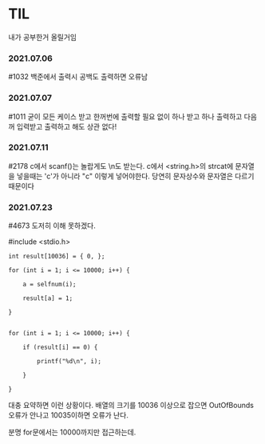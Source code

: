 # TIL

내가 공부한거 올릴거임

### 2021.07.06  

#1032 백준에서 출력시 공백도 출력하면 오류남

### 2021.07.07

#1011 굳이 모든 케이스 받고 한꺼번에 출력할 필요 없이 하나 받고 하나 출력하고 다음꺼 입력받고 출력하고 해도 상관 없다!


### 2021.07.11

#2178 c에서 scanf()는 놀랍게도 \n도 받는다.
c에서 <string.h>의 strcat에 문자열을 넣을때는 'c'가 아니라 "c" 이렇게 넣어야한다. 당연히 문자상수와 문자열은 다르기 때문이다

### 2021.07.23

#4673 도저히 이해 못하겠다.

#include <stdio.h>

	int result[10036] = { 0, };

	for (int i = 1; i <= 10000; i++) {
  
		a = selfnum(i);
    
		result[a] = 1;
    
	}


	for (int i = 1; i <= 10000; i++) {
  
		if (result[i] == 0) {
    
			printf("%d\n", i);
      
		}
    
	}
  
 대충 요약하면 이런 상황이다. 배열의 크기를 10036 이상으로 잡으면 OutOfBounds 오류가 안나고 10035이하면 오류가 난다.
 
 분명 for문에서는 10000까지만 접근하는데.
	

